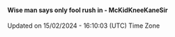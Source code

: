 #### Wise man says only fool rush in - McKidKneeKaneSir
Updated on 15/02/2024 - 16:10:03 (UTC) Time Zone
